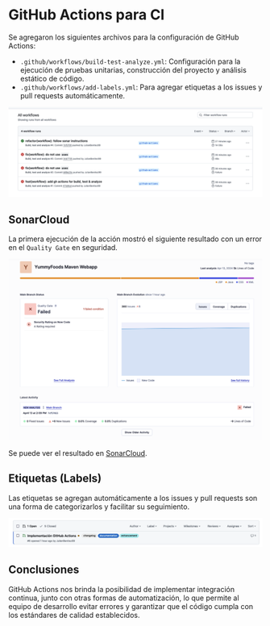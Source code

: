 # GitHub Actions para CI

Se agregaron los siguientes archivos para la configuración de GitHub Actions:
* `.github/workflows/build-test-analyze.yml`: Configuración para la ejecución de pruebas unitarias, construcción del proyecto y análisis estático de código.
* `.github/workflows/add-labels.yml`: Para agregar etiquetas a los issues y pull requests automáticamente.

![](imgs/runs-gh.png)

## SonarCloud
La primera ejecución de la acción mostró el siguiente resultado con un error en el `Quality Gate` en seguridad.

![](imgs/sonar-run-gh.png)

Se puede ver el resultado en [SonarCloud](https://sonarcloud.io/project/overview?id=cdst-jb_YummyFoods).

## Etiquetas (Labels)
Las etiquetas se agregan automáticamente a los issues y pull requests son una forma de categorizarlos y facilitar su seguimiento.

![](imgs/labels-gh.png)

## Conclusiones
GitHub Actions nos brinda la posibilidad de implementar integración continua, junto con otras formas de automatización, lo que permite al equipo de desarrollo evitar errores y garantizar que el código cumpla con los estándares de calidad establecidos.